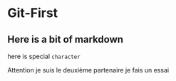 # Git-First

## Here is a bit of markdown 

here is special `character`


Attention je suis le deuxième partenaire je fais un essai

